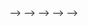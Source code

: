 <!-- --- -->
<!-- layout: page -->
<!-- title: projects -->
<!-- permalink: /projects/ -->
<!-- description: A growing collection of your cool projects. -->
<!-- nav: true -->
<!-- nav_order: 2 -->
<!-- display_categories: [work, fun] -->
<!-- horizontal: false -->
<!-- --- -->
<!---->
<!-- <!-- pages/projects.md --> -->
<!-- <div class="projects"> -->
<!-- {%- if site.enable_project_categories and page.display_categories %} -->
<!--   <!-- Display categorized projects --> -->
<!--   {%- for category in page.display_categories %} -->
<!--   <h2 class="category">{{ category }}</h2> -->
<!--   {%- assign categorized_projects = site.projects | where: "category", category -%} -->
<!--   {%- assign sorted_projects = categorized_projects | sort: "importance" %} -->
<!--   <!-- Generate cards for each project --> -->
<!--   {% if page.horizontal -%} -->
<!--   <div class="container"> -->
<!--     <div class="row row-cols-2"> -->
<!--     {%- for project in sorted_projects -%} -->
<!--       {% include projects_horizontal.html %} -->
<!--     {%- endfor %} -->
<!--     </div> -->
<!--   </div> -->
<!--   {%- else -%} -->
<!--   <div class="grid"> -->
<!--     {%- for project in sorted_projects -%} -->
<!--       {% include projects.html %} -->
<!--     {%- endfor %} -->
<!--   </div> -->
<!--   {%- endif -%} -->
<!--   {% endfor %} -->
<!---->
<!-- {%- else -%} -->
<!-- <!-- Display projects without categories --> -->
<!--   {%- assign sorted_projects = site.projects | sort: "importance" -%} -->
<!--   <!-- Generate cards for each project --> -->
<!--   {% if page.horizontal -%} -->
<!--   <div class="container"> -->
<!--     <div class="row row-cols-2"> -->
<!--     {%- for project in sorted_projects -%} -->
<!--       {% include projects_horizontal.html %} -->
<!--     {%- endfor %} -->
<!--     </div> -->
<!--   </div> -->
<!--   {%- else -%} -->
<!--   <div class="grid"> -->
<!--     {%- for project in sorted_projects -%} -->
<!--       {% include projects.html %} -->
<!--     {%- endfor %} -->
<!--   </div> -->
<!--   {%- endif -%} -->
<!-- {%- endif -%} -->
<!-- </div> -->
